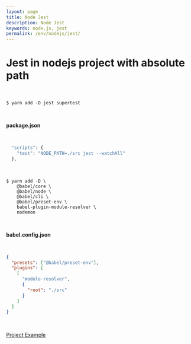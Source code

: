 ```yaml
---
layout: page
title: Node Jest
description: Node Jest
keywords: node.js, jest
permalink: /env/nodejs/jest/
---
```


# Jest in nodejs project with absolute path

<br/>

```
$ yarn add -D jest supertest
```

<br/>

**package.json**

<br/>

```js
  "scripts": {
    "test": "NODE_PATH=./src jest --watchAll"
  },
```

<br/>

```
$ yarn add -D \
    @babel/core \
    @babel/node \
    @babel/cli \
    @babel/preset-env \
    babel-plugin-module-resolver \
    nodemon
```

<br/>

**babel.config.json**

<br/>

```json
{
  "presets": ["@babel/preset-env"],
  "plugins": [
    [
      "module-resolver",
      {
        "root": "./src"
      }
    ]
  ]
}
```

<!--

<br/>

**.babelrc.js**

<br/>

```js
const path = require('path');
const jsConfig = require('./jsconfig.json');

module.exports = {
  presets: ['@babel/preset-env'],
  plugins: [
    [
      'module-resolver',
      {
        root: [path.resolve(jsConfig.compilerOptions.baseUrl)],
      },
    ],
  ],
};
```

<br/>

```js
import * as path from 'path';
import jsConfig from './jsconfig.json';

export default {
  presets: ['@babel/preset-env'],
  plugins: [
    [
      'module-resolver',
      {
        root: [path.resolve(jsConfig.compilerOptions.baseUrl)],
      },
    ],
  ],
};
```

-->

<!--
$ yarn add -D @babel/plugin-transform-modules-commonjs
-->

<br/>

[Project Example](https://github.com/webmakaka/Test-Driven-Development-with-Nodejs)
